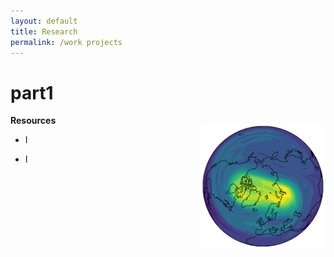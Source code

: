 ```yaml
---
layout: default
title: Research
permalink: /work projects
---
```



# part1

<img src="/images/vortex.gif" width="200" style="float:right; margin: 1em 0 4em 2em;"
title="Potential vorticity during the vortex splitting event in December 1984."/>



**Resources**

* I 
  
* I 



